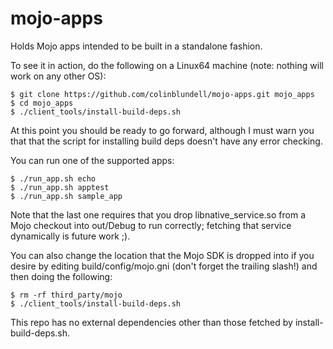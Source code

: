 mojo-apps
=========

Holds Mojo apps intended to be built in a standalone fashion.

To see it in action, do the following on a Linux64 machine (note: nothing will work on any other OS):

```
$ git clone https://github.com/colinblundell/mojo-apps.git mojo_apps
$ cd mojo_apps
$ ./client_tools/install-build-deps.sh
```

At this point you should be ready to go forward, although I must warn you that that the script for installing build deps doesn't have any error checking.

You can run one of the supported apps:

```
$ ./run_app.sh echo
$ ./run_app.sh apptest
$ ./run_app.sh sample_app
```

Note that the last one requires that you drop libnative_service.so from a Mojo checkout into out/Debug to run correctly; fetching that service dynamically is future work ;).

You can also change the location that the Mojo SDK is dropped into if you desire by editing build/config/mojo.gni (don't forget the trailing slash!) and then doing the following:

```
$ rm -rf third_party/mojo
$ ./client_tools/install-build-deps.sh
```

This repo has no external dependencies other than those fetched by install-build-deps.sh.
